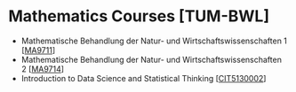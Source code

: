 # Mathematics Courses [TUM-BWL]
- Mathematische Behandlung der Natur- und Wirtschaftswissenschaften 1 [[MA9711](https://campus.tum.de/tumonline/ee/ui/ca2/app/desktop/#/slc.tm.cp/student/courses/950763346?$ctx=lang=de&$scrollTo=toc_overview)]
- Mathematische Behandlung der Natur- und Wirtschaftswissenschaften 2 [[MA9714](https://campus.tum.de/tumonline/wbModHb.wbShowMHBReadOnly?pKnotenNr=477942)]
- Introduction to Data Science and Statistical Thinking [[CIT5130002](https://campus.tum.de/tumonline/pl/ui/$ctx/WBMODHB.wbShowMHBReadOnly?pKnotenNr=3305433)]
